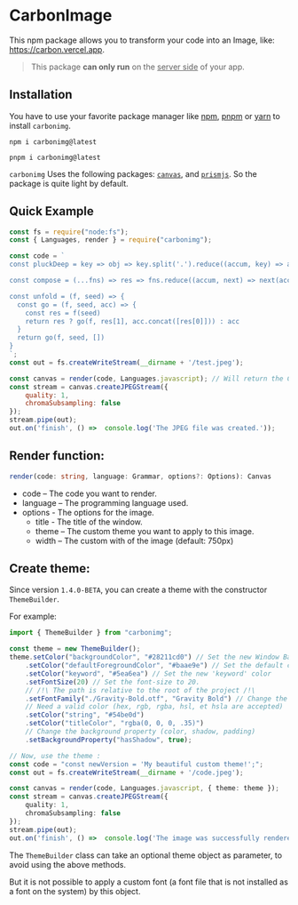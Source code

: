 # CarbonImage
This npm package allows you to transform your code into an Image, like: https://carbon.vercel.app.

> This package **can only run** on the <ins>server side</ins> of your app.

## Installation
You have to use your favorite package manager like [npm](https://www.npmjs.com/), [pnpm](https://pnpm.io/) or [yarn](https://yarnpkg.com/) to install `carbonimg`.

```shell
npm i carbonimg@latest
```

```shell
pnpm i carbonimg@latest
```

`carbonimg` Uses the following packages: [`canvas`](https://www.npmjs.com/package/canvas), and [`prismjs`](https://www.npmjs.com/package/prismjs). So the package is quite light by default.

## Quick Example
```javascript
const fs = require("node:fs");
const { Languages, render } = require("carbonimg");

const code = `
const pluckDeep = key => obj => key.split('.').reduce((accum, key) => accum[key], obj)

const compose = (...fns) => res => fns.reduce((accum, next) => next(accum), res)

const unfold = (f, seed) => {
  const go = (f, seed, acc) => {
    const res = f(seed)
    return res ? go(f, res[1], acc.concat([res[0]])) : acc
  }
  return go(f, seed, [])
}
`;
const out = fs.createWriteStream(__dirname + '/test.jpeg');

const canvas = render(code, Languages.javascript); // Will return the Canvas image.
const stream = canvas.createJPEGStream({
    quality: 1,
    chromaSubsampling: false
});
stream.pipe(out);
out.on('finish', () =>  console.log('The JPEG file was created.'));
```

## Render function:

```ts
render(code: string, language: Grammar, options?: Options): Canvas
```

* code – The code you want to render.
* language – The programming language used.
* options - The options for the image.
  * title - The title of the window.
  * theme – The custom theme you want to apply to this image.
  * width – The custom with of the image (default: 750px)



## Create theme:
Since version `1.4.0-BETA`, you can create a theme with the constructor `ThemeBuilder`.

For example:
```typescript
import { ThemeBuilder } from "carbonimg";

const theme = new ThemeBuilder();
theme.setColor("backgroundColor", "#28211cd0") // Set the new Window Background color
    .setColor("defaultForegroundColor", "#baae9e") // Set the default color of the text
    .setColor("keyword", "#5ea6ea") // Set the new 'keyword' color
    .setFontSize(20) // Set the font-size to 20.
    // /!\ The path is relative to the root of the project /!\
    .setFontFamily("./Gravity-Bold.otf", "Gravity Bold") // Change the font to Gravity-Bold
    // Need a valid color (hex, rgb, rgba, hsl, et hsla are accepted)
    .setColor("string", "#54be0d")
    .setColor("titleColor", "rgba(0, 0, 0, .35)")
    // Change the background property (color, shadow, padding)
    .setBackgroundProperty("hasShadow", true);

// Now, use the theme :
const code = "const newVersion = 'My beautiful custom theme!';";
const out = fs.createWriteStream(__dirname + '/code.jpeg');

const canvas = render(code, Languages.javascript, { theme: theme });
const stream = canvas.createJPEGStream({
    quality: 1,
    chromaSubsampling: false
});
stream.pipe(out);
out.on('finish', () =>  console.log('The image was successfully rendered!'));
```

The `ThemeBuilder` class can take an optional theme object as parameter, to avoid using the above methods.

But it is not possible to apply a custom font (a font file that is not installed as a font on the system) by this object.